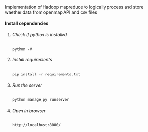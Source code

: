 Implementation of Hadoop mapreduce to logically process and  store waether data from openmap API and csv files

<h4>Install dependencies</h4>
<ol>
  <li><h6>Check if python is installed </h6></li>
  <code>python -V</code>
  <li><h6>Install requirements </h6></li>
  <code>pip install -r requirements.txt</code>
  <li><h6>Run the server  </h6></li>
  <code>python manage,py runserver</code>
  <li><h6>Open in browser</h6></li>
  <code>http://localhost:8000/</code>
  
 </ol>

